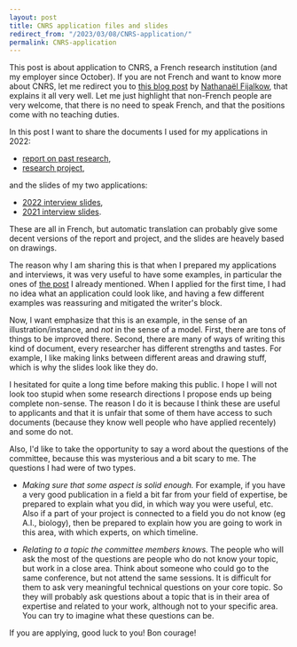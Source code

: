 ```yaml
---
layout: post
title: CNRS application files and slides
redirect_from: "/2023/03/08/CNRS-application/"
permalink: CNRS-application
---
```


This post is about application to CNRS, a French research institution (and 
my employer since October). 
If you are not French and want to know more about CNRS, let me redirect you
to [this blog post](https://games-automata-play.com/blog/applying_cnrs/) 
by [Nathanaël Fijalkow](https://games-automata-play.com/), that explains 
it all very well. Let me just highlight that non-French people are very 
welcome, that there is no need to speak French, and that the positions 
come with no teaching duties. 

In this post I want to share the documents I used for my applications in 2022: 

* [report on past research](https://perso.liris.cnrs.fr/lfeuilloley/autre/CNRS-rapport-2022.pdf), 
* [research project](https://perso.liris.cnrs.fr/lfeuilloley/autre/CNRS-projet-2022.pdf),

and the slides of my two applications:

* [2022 interview slides](https://perso.liris.cnrs.fr/lfeuilloley/autre/CNRS-slides-2022.pdf),
* [2021 interview slides](https://perso.liris.cnrs.fr/lfeuilloley/autre/CNRS-slides-2021.pdf).

These are all in French, but automatic translation can probably give some 
decent versions of the report and project, and the slides are heavely based
on drawings.

The reason why I am sharing this is that when I prepared my applications and 
interviews, it was very useful to have some examples, in particular the ones 
of [the post](https://games-automata-play.com/blog/applying_cnrs/) I 
already mentioned. When I applied for the first time, I had no idea what an 
application could look like, and having a few different examples was 
reassuring and mitigated the writer's block.

Now, I want emphasize that this is an example, in the sense of 
an illustration/instance, and *not* in the sense of a model.
First, there are tons of things to be improved there. Second, there 
are many of ways of writing this kind of document, every researcher 
has different strengths and tastes. For example, I like making links 
between different areas and drawing stuff, which is why the slides look 
like they do. 

I hesitated for quite a long time before making this public. I hope I will 
not look too stupid when some research directions I propose ends 
up being complete non-sense. The reason I do it is because I think these 
are useful to applicants and that it is unfair that some of them have 
access to such documents (because they know well people who have applied 
recentely) and some do not. 

Also, I'd like to take the opportunity to say a word about the 
questions of the committee, because this was mysterious and a bit scary to 
me. The questions I had were of two types. 

* *Making sure that some aspect is solid enough.* For example, if you have a 
very good publication in a field a bit far from your field of expertise, be prepared 
to explain what you did, in which way you were useful, etc. Also if a part 
of your project is connected to a field you do not know (eg A.I., biology), 
then be prepared to explain how you are going to work in this area, 
with which experts, on which timeline. 

* *Relating to a topic the committee members knows.* The people who will ask 
the most of the questions are people who do not know your topic, but 
work in a close area. Think about someone who could go to the same 
conference, but not attend the same sessions. It is difficult for them to 
ask very meaningful technical questions on your core topic. So they will 
probably ask questions about a topic that is in their area of expertise and 
related to your work, although not to your specific area. You can try to 
imagine what these questions can be.

If you are applying, good luck to you! Bon courage!




